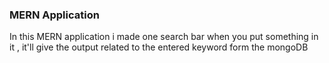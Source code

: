 ### MERN Application
In this MERN application i made one search bar when you put something in it , it'll give the output related to the entered keyword form the mongoDB
